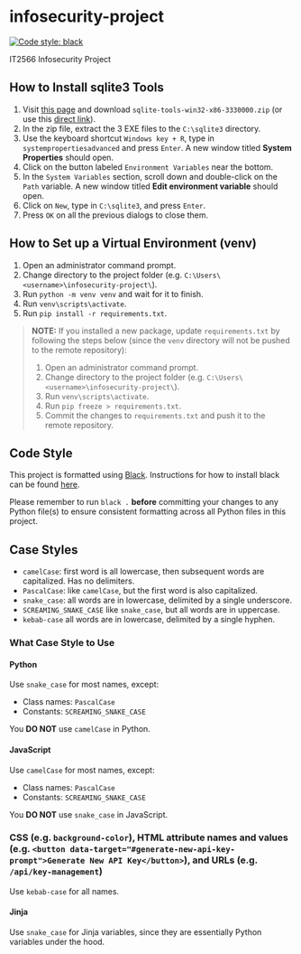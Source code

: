 # infosecurity-project

[![Code style: black](https://img.shields.io/badge/code%20style-black-000000.svg)](https://github.com/psf/black)

IT2566 Infosecurity Project

## How to Install sqlite3 Tools

1. Visit [this page](https://www.sqlite.org/download.html) and download `sqlite-tools-win32-x86-3330000.zip` (or use this [direct link](https://www.sqlite.org/2020/sqlite-tools-win32-x86-3330000.zip)).
2. In the zip file, extract the 3 EXE files to the `C:\sqlite3` directory.
3. Use the keyboard shortcut `Windows key + R`, type in `systempropertiesadvanced` and press `Enter`. A new window titled **System Properties** should open.
4. Click on the button labeled `Environment Variables` near the bottom.
5. In the `System Variables` section, scroll down and double-click on the `Path` variable. A new window titled **Edit environment variable** should open.
6. Click on `New`, type in `C:\sqlite3`, and press `Enter`.
7. Press `OK` on all the previous dialogs to close them.

## How to Set up a Virtual Environment (venv)

1. Open an administrator command prompt.
2. Change directory to the project folder (e.g. `C:\Users\<username>\infosecurity-project\`).
3. Run `python -m venv venv` and wait for it to finish.
4. Run `venv\scripts\activate`.
5. Run `pip install -r requirements.txt`.

> **NOTE:** If you installed a new package, update `requirements.txt` by following the steps below (since the `venv` directory will not be pushed to the remote repository):
>
> 1. Open an administrator command prompt.
> 2. Change directory to the project folder (e.g. `C:\Users\<username>\infosecurity-project\`).
> 3. Run `venv\scripts\activate`.
> 4. Run `pip freeze > requirements.txt`.
> 5. Commit the changes to `requirements.txt` and push it to the remote repository.

## Code Style

This project is formatted using [Black](https://github.com/psf/black). Instructions for how to install black can be found [here](https://github.com/psf/black#installation-and-usage).

Please remember to run `black .` **before** committing your changes to any Python file(s) to ensure consistent formatting across all Python files in this project.

## Case Styles

- `camelCase`: first word is all lowercase, then subsequent words are capitalized. Has no delimiters.
- `PascalCase`: like `camelCase`, but the first word is also capitalized.
- `snake_case`: all words are in lowercase, delimited by a single underscore.
- `SCREAMING_SNAKE_CASE` like `snake_case`, but all words are in uppercase.
- `kebab-case` all words are in lowercase, delimited by a single hyphen.

### What Case Style to Use

#### Python

Use `snake_case` for most names, except:

- Class names: `PascalCase`
- Constants: `SCREAMING_SNAKE_CASE`

You **DO NOT** use `camelCase` in Python.

#### JavaScript

Use `camelCase` for most names, except:

- Class names: `PascalCase`
- Constants: `SCREAMING_SNAKE_CASE`

You **DO NOT** use `snake_case` in JavaScript.

### CSS (e.g. `background-color`), HTML attribute names and values (e.g. `<button data-target="#generate-new-api-key-prompt">Generate New API Key</button>`), and URLs (e.g. `/api/key-management`)

Use `kebab-case` for all names.

#### Jinja

Use `snake_case` for Jinja variables, since they are essentially Python variables under the hood.
